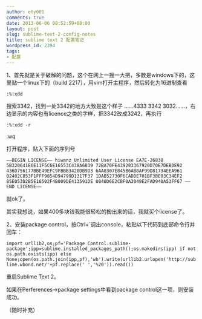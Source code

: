 ```yaml
---
author: ety001
comments: true
date: 2013-06-06 08:52:59+00:00
layout: post
slug: sublime-text-2-config-notes
title: sublime text 2 配置笔记
wordpress_id: 2394
tags:
- 配置
---
```


1、首先就是关于破解的问题，这个在网上一搜一大把，多数是windows下的，这里贴一个linux下的（build 2217），用vim打开主程序，然后转化为16进制查看

`:%!xdd`

搜索3342，找到一处3342的地方大致是这个样子 ……4333 3342 3032……，右边显示的内容也有licence之类的字样，把3342改成3242，再执行

`:%!xdd -r`

:wq

打开程序，贴入下面的序列号

`
—–BEGIN LICENSE—–
hiwanz
Unlimited User License
EA7E-26838
5B320641E6E11F5C6E16553C438A6839
72BA70FE439203367920D70E7DEB0E92
436D756177BBE49EFC9FBBB3420DB9D3
6AA8307E845B6AB8AF99D81734EEA961
02402C853F1FFF9854D94799D1317F37
1DAB52730F6CADDE701BF3BE03C34EF2
85E053D2B5E16502F4B009DE413591DE
0840D6E2CBF0A3049E2FAD940A53FF67
—–END LICENSE—–
`

就ok了。

其实我想说，如果400多块钱我能很轻松的掏出来的话，我就买个license了。<!-- more -->

2、安装package control，按Ctrl+`调出console，粘贴以下代码到底部命令行并回车：

`import urllib2,os;pf='Package Control.sublime-package';ipp=sublime.installed_packages_path();os.makedirs(ipp) if not os.path.exists(ipp) else None;open(os.path.join(ipp,pf),'wb').write(urllib2.urlopen('http://sublime.wbond.net/'+pf.replace(' ','%20')).read())`

重启Sublime Text 2。

如果在Perferences->package settings中看到package control这一项，则安装成功。

（随时补充）

